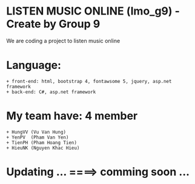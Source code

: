 # LISTEN MUSIC ONLINE (lmo_g9) - Create by Group 9
We are coding a project to listen music online
# Language: 
	+ front-end: html, bootstrap 4, fontawsome 5, jquery, asp.net framework
	+ back-end: C#, asp.net framework
# My team have: 4 member
	+ HungVV (Vu Van Hung)
	+ YenPV  (Pham Van Yen)
	+ TienPH (Pham Hoang Tien)
	+ HieuNK (Nguyen Khac Hieu)
# Updating ... ====> comming soon ...
